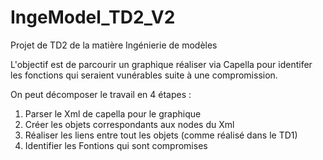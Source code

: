 # IngeModel_TD2_V2

Projet de TD2 de la matière Ingénierie de modèles

L'objectif est de parcourir un graphique réaliser via Capella pour identifer les fonctions qui seraient vunérables suite à une compromission.

On peut décomposer le travail en 4 étapes :
1. Parser le Xml de capella pour le graphique
2. Créer les objets correspondants aux nodes du Xml
3. Réaliser les liens entre tout les objets (comme réalisé dans le TD1)
4. Identifier les Fontions qui sont compromises
